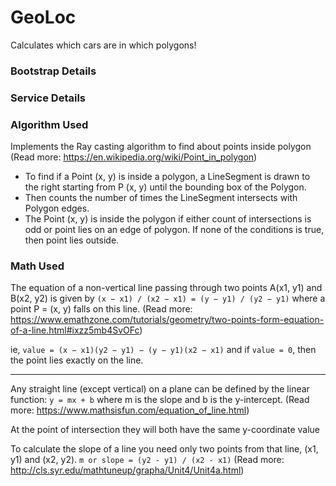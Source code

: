 # GeoLoc
Calculates which cars are in which polygons!

### Bootstrap Details

### Service Details

### Algorithm Used
Implements the Ray casting algorithm to find about points inside polygon (Read more: https://en.wikipedia.org/wiki/Point_in_polygon)

- To find if a Point (x, y) is inside a polygon, a LineSegment is drawn to the right starting from P (x, y) until the bounding box of the Polygon.
- Then counts the number of times the LineSegment intersects with Polygon edges.
- The Point (x, y) is inside the polygon if either count of intersections is odd or point lies on an edge of polygon.  If none of the conditions is true, then point lies outside.

### Math Used

The equation of a non-vertical line passing through two points A(x1, y1) and B(x2, y2) is given by
    `(x − x1) / (x2 − x1) = (y − y1) / (y2 − y1)`
where a point P = (x, y) falls on this line.
(Read more: https://www.emathzone.com/tutorials/geometry/two-points-form-equation-of-a-line.html#ixzz5mb4SvOFc)

ie, `value = (x − x1)(y2 − y1) − (y − y1)(x2 − x1)` and if `value = 0`, then the point lies exactly on the line.

---

Any straight line (except vertical) on a plane can be defined by the linear function:
`y = mx + b`
where m is the slope and b is the y-intercept.
(Read more: https://www.mathsisfun.com/equation_of_line.html)

At the point of intersection they will both have the same y-coordinate value

To calculate the slope of a line you need only two points from that line, (x1, y1) and (x2, y2).
`m or slope = (y2 - y1) / (x2 - x1)`
(Read more: http://cls.syr.edu/mathtuneup/grapha/Unit4/Unit4a.html)

